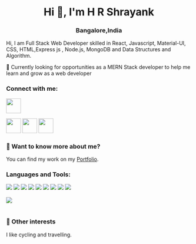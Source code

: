 

<!--
**hrshrayank/hrshrayank** is a ✨ _special_ ✨ repository because its `README.md` (this file) appears on your GitHub profile.

-->
<h1 align="center">Hi 👋, I'm H R Shrayank</h1>
<h3 align="center">Bangalore,India</h3>
<p>Hi, I am Full Stack Web Developer skilled in  React, Javascript, Material-UI, CSS, HTML,Express js , Node.js, MongoDB and Data Structures and Algorithm.</p>

<p align="left">🌱 Currently looking for opportunities as a MERN Stack developer to help me learn and grow as a web developer</p>


<h3 align="left">Connect with me:</h3>

<a href="https://www.linkedin.com/in/hrshrayank"><img src="https://github.com/ashutosh1919/ashutosh1919/blob/master/logos/linkedin.png" width="40" padding="10px" /></a>

<a href="https://github.com/hrshrayank"><img src="https://github.com/ashutosh1919/ashutosh1919/blob/master/logos/github-logo.png" width="40" /></a>
<a href="mailto:hrshrayank77@gmail.com"><img src="https://github.com/ashutosh1919/ashutosh1919/blob/master/logos/google-plus.png" width="40" /></a>
<a href="https://twitter.com/hrshrayank77"><img src="https://github.com/ashutosh1919/ashutosh1919/blob/master/logos/twitter.png" width="40" /></a>

<h3> 💬 Want to know more about me?</h3>
You can find my work on my <a href="https://shrayank-portfolio.netlify.app/" target="blank">Portfolio</a>.

<h3 align="left">Languages and Tools:</h3>
<div>
<img src = "https://img.shields.io/badge/-HTML5-E34F26?style=flat&logo=html5&logoColor=white">
  <img src = "https://img.shields.io/badge/-CSS3-1572B6?style=flat&logo=css3&logoColor=white"> 
  <img src="https://img.shields.io/badge/-JavaScript-eed718?style=flat&logo=javascript&logoColor=ffffff"> 
  <img src="https://img.shields.io/badge/-React-000000?style=flat&logo=react&logoColor=00c8ff">
  <img src="https://img.shields.io/badge/-Redux-764abc?style=flat&logo=redux&logoColor=white">
  <img src="https://img.shields.io/badge/-Node.js-3C873A?style=flat&logo=Node.js&logoColor=white"> 
   <img src="https://img.shields.io/badge/-Express.js-787878?style=flat"> 
  <img src="https://img.shields.io/badge/-MongoDB-4DB33D?style=flat&logo=mongodb&logoColor=FFFFFF"> 
  <img src="https://img.shields.io/badge/-MySQL-F29111?style=flat&logo=mysql&logoColor=FFFFFF">
 
</div>
<br/>


<div><img src="https://github-readme-stats.vercel.app/api?username=hrshrayank&theme=highcontrast&show_icons=true"/></div>
<br/>

### 👯 Other interests
<p>I like cycling and travelling.</p>









